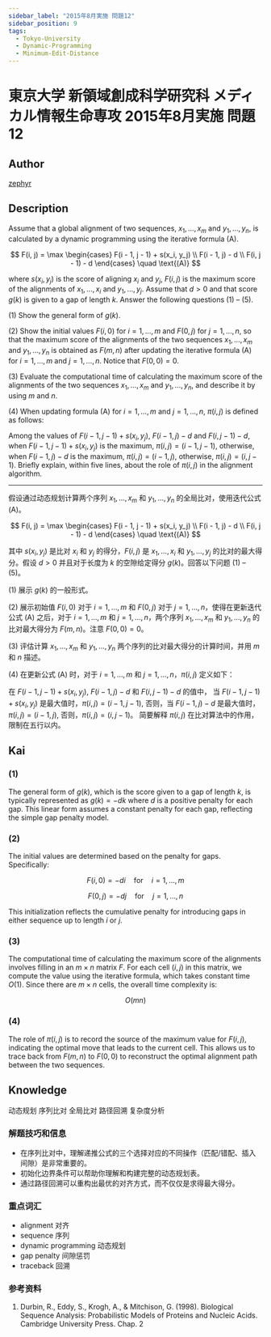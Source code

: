 ```yaml
---
sidebar_label: "2015年8月実施 問題12"
sidebar_position: 9
tags:
  - Tokyo-University
  - Dynamic-Programming
  - Minimum-Edit-Distance
---
```


# 東京大学 新領域創成科学研究科 メディカル情報生命専攻 2015年8月実施 問題12

## **Author**
[zephyr](https://inshi-notes.zephyr-zdz.space/)

## **Description**
Assume that a global alignment of two sequences, $x_1, \dots, x_m$ and $y_1, \dots, y_n$, is calculated by a dynamic programming using the iterative formula (A).

$$
F(i, j) = \max
\begin{cases} 
F(i - 1, j - 1) + s(x_i, y_j) \\
F(i - 1, j) - d \\
F(i, j - 1) - d
\end{cases} \quad \text{(A)}
$$

where $s(x_i, y_j)$ is the score of aligning $x_i$ and $y_j$, $F(i, j)$ is the maximum score of the alignments of $x_1, \dots, x_i$ and $y_1, \dots, y_j$. Assume that $d > 0$ and that score $g(k)$ is given to a gap of length $k$. Answer the following questions (1) – (5).

(1) Show the general form of $g(k)$.

(2) Show the initial values $F(i,0)$ for $i = 1, \dots, m$ and $F(0, j)$ for $j = 1, \dots, n$, so that the maximum score of the alignments of the two sequences $x_1, \dots, x_m$ and $y_1, \dots, y_n$ is obtained as $F(m,n)$ after updating the iterative formula (A) for $i = 1, \dots, m$ and $j = 1, \dots, n$. Notice that $F(0,0) = 0$.

(3) Evaluate the computational time of calculating the maximum score of the alignments of the two sequences $x_1, \dots, x_m$ and $y_1, \dots, y_n$, and describe it by using $m$ and $n$.

(4) When updating formula (A) for $i = 1, \dots, m$ and $j = 1, \dots, n$, $\pi(i,j)$ is defined as follows:

Among the values of $F(i - 1, j - 1) + s(x_i, y_j)$, $F(i - 1, j) - d$ and $F(i, j - 1) - d$,
when $F(i - 1, j - 1) + s(x_i, y_j)$ is the maximum, $\pi(i, j) = (i - 1, j - 1)$,
otherwise, when $F(i - 1, j) - d$ is the maximum, $\pi(i, j) = (i - 1, j)$,
otherwise, $\pi(i, j) = (i, j - 1)$.
Briefly explain, within five lines, about the role of $\pi(i, j)$ in the alignment algorithm.

---

假设通过动态规划计算两个序列 $x_1, \dots, x_m$ 和 $y_1, \dots, y_n$ 的全局比对，使用迭代公式 (A)。

$$
F(i, j) = \max
\begin{cases} 
F(i - 1, j - 1) + s(x_i, y_j) \\
F(i - 1, j) - d \\
F(i, j - 1) - d
\end{cases} \quad \text{(A)}
$$

其中 $s(x_i, y_j)$ 是比对 $x_i$ 和 $y_j$ 的得分，$F(i, j)$ 是 $x_1, \dots, x_i$ 和 $y_1, \dots, y_j$ 的比对的最大得分。假设 $d > 0$ 并且对于长度为 $k$ 的空隙给定得分 $g(k)$。回答以下问题 (1) – (5)。

(1) 展示 $g(k)$ 的一般形式。

(2) 展示初始值 $F(i,0)$ 对于 $i = 1, \dots, m$ 和 $F(0, j)$ 对于 $j = 1, \dots, n$，使得在更新迭代公式 (A) 之后，对于 $i = 1, \dots, m$ 和 $j = 1, \dots, n$，两个序列 $x_1, \dots, x_m$ 和 $y_1, \dots, y_n$ 的比对最大得分为 $F(m,n)$。注意 $F(0,0) = 0$。

(3) 评估计算 $x_1, \dots, x_m$ 和 $y_1, \dots, y_n$ 两个序列的比对最大得分的计算时间，并用 $m$ 和 $n$ 描述。

(4) 在更新公式 (A) 时，对于 $i = 1, \dots, m$ 和 $j = 1, \dots, n$，$\pi(i,j)$ 定义如下：

在 $F(i - 1, j - 1) + s(x_i, y_j)$, $F(i - 1, j) - d$ 和 $F(i, j - 1) - d$ 的值中，
当 $F(i - 1, j - 1) + s(x_i, y_j)$ 是最大值时，$\pi(i, j) = (i - 1, j - 1)$,
否则，当 $F(i - 1, j) - d$ 是最大值时，$\pi(i, j) = (i - 1, j)$,
否则，$\pi(i, j) = (i, j - 1)$。
简要解释 $\pi(i, j)$ 在比对算法中的作用，限制在五行以内。

## **Kai**
### (1)

The general form of $g(k)$, which is the score given to a gap of length $k$, is typically represented as $g(k) = -dk$ where $d$ is a positive penalty for each gap. This linear form assumes a constant penalty for each gap, reflecting the simple gap penalty model.

### (2)

The initial values are determined based on the penalty for gaps. Specifically:

$$
F(i, 0) = -di \quad \text{for} \quad i = 1, \dots, m
$$

$$
F(0, j) = -dj \quad \text{for} \quad j = 1, \dots, n
$$

This initialization reflects the cumulative penalty for introducing gaps in either sequence up to length $i$ or $j$.

### (3)

The computational time of calculating the maximum score of the alignments involves filling in an $m \times n$ matrix $F$. For each cell $(i, j)$ in this matrix, we compute the value using the iterative formula, which takes constant time $O(1)$. Since there are $m \times n$ cells, the overall time complexity is:

$$
O(mn)
$$

### (4)

The role of $\pi(i, j)$ is to record the source of the maximum value for $F(i, j)$, indicating the optimal move that leads to the current cell. This allows us to trace back from $F(m, n)$ to $F(0, 0)$ to reconstruct the optimal alignment path between the two sequences.

## **Knowledge**

动态规划 序列比对 全局比对 路径回溯 复杂度分析

### 解题技巧和信息

- 在序列比对中，理解递推公式的三个选择对应的不同操作（匹配/错配、插入间隙）是非常重要的。
- 初始化边界条件可以帮助你理解和构建完整的动态规划表。
- 通过路径回溯可以重构出最优的对齐方式，而不仅仅是求得最大得分。

### 重点词汇

- alignment 对齐
- sequence 序列
- dynamic programming 动态规划
- gap penalty 间隙惩罚
- traceback 回溯

### 参考资料

1. Durbin, R., Eddy, S., Krogh, A., & Mitchison, G. (1998). Biological Sequence Analysis: Probabilistic Models of Proteins and Nucleic Acids. Cambridge University Press. Chap. 2
